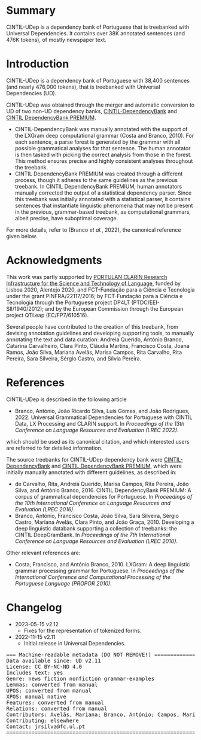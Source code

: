# Summary

CINTIL-UDep is a dependency bank of Portuguese that is treebanked with Universal Dependencies.
It contains over 38K annotated sentences (and 476K tokens), of mostly newspaper text.


# Introduction

CINTIL-UDep is a dependency bank of Portuguese with 38,400 sentences (and nearly 476,000 tokens), that is treebanked with Universal Dependencies (UD).

CINTIL-UDep was obtained through the merger and automatic conversion to UD of two non-UD dependency banks, [CINTIL-DependencyBank](https://hdl.handle.net/21.11129/0000-000B-D31C-8) and [CINTIL DependencyBank PREMIUM](https://hdl.handle.net/21.11129/0000-000B-D378-0).

* CINTIL-DependencyBank was manually annotated with the support of the LXGram deep computational grammar (Costa and Branco, 2010). For each sentence, a parse forest is generated by the grammar with all possible grammatical analyses for that sentence. The human annotator is then tasked with picking the correct analysis from those in the forest. This method ensures precise and highly consistent analyses throughout the treebank.
* CINTIL DependencyBank PREMIUM was created through a different process, though it adheres to the same guidelines as the previous treebank. In CINTIL DependencyBank PREMIUM, human annotators manually corrected the output of a statistical dependency parser. Since this treebank was initially annotated with a statistical parser, it contains sentences that instantiate linguistic phenomena that may not be present in the previous, grammar-based treebank, as computational grammars, albeit precise, have suboptimal coverage.

For more details, refer to (Branco _et al._, 2022), the canonical reference given below.

# Acknowledgments

This work was partly supported by [PORTULAN CLARIN Research Infrastructure for the Science and Technology of Language](https://portulanclarin.net), funded by Lisboa 2020, Alentejo 2020, and FCT-Fundação para a Ciência e Tecnologia under the grant PINFRA/22117/2016; by FCT-Fundação para a Ciência e Tecnologia through the Portuguese project DP4LT (PTDC/EEI-SII/1940/2012); and by the European Commission through the European project QTLeap (EC/FP7/610516).

Several people have contributed to the creation of this treebank, from devising annotation guidelines and developing supporting tools, to manually annotating the text and data curation: Andreia Querido, António Branco, Catarina Carvalheiro, Clara Pinto, Cláudia Martins, Francisco Costa, Joana Ramos, João Silva, Mariana Avelãs, Marisa Campos, Rita Carvalho, Rita Pereira, Sara Silveira, Sérgio Castro, and Sílvia Pereira.

# References

CINTIL-UDep is described in the following article

* Branco, António, João Ricardo Silva, Luís Gomes, and João Rodrigues, 2022. Universal Grammatical Dependencies for Portuguese with CINTIL Data, LX Processing and CLARIN support. In _Proceedings of the 13th Conference on Language Resources and Evaluation (LREC 2022)_.

which should be used as its canonical citation, and which interested users are referred to for detailed information.

The source treebanks for CINTIL-UDep dependency bank were [CINTIL-DependencyBank](https://hdl.handle.net/21.11129/0000-000B-D31C-8) and [CINTIL DependencyBank PREMIUM](https://hdl.handle.net/21.11129/0000-000B-D378-0), which were initially manually annotated with different guidelines, as described in:

* de Carvalho, Rita, Andreia Querido, Marisa Campos, Rita Pereira, João Silva, and António Branco, 2016. CINTIL DependencyBank PREMIUM: A corpus of grammatical dependencies for Portuguese. In _Proceedings of the 10th International Conference on Language Resources and Evaluation (LREC 2016)_.
* Branco, António, Francisco Costa, João Silva, Sara Silveira, Sérgio Castro, Mariana Avelãs, Clara Pinto, and João Graça, 2010. Developing a deep linguistic databank supporting a collection of treebanks: the CINTIL DeepGramBank. In _Proceedings of the 7th International Conference on Language Resources and Evaluation (LREC 2010)_.

Other relevant references are:

* Costa, Francisco, and António Branco, 2010. LXGram: A deep linguistic grammar processing grammar for Portuguese. In _Proceedings of the International Conference and Computational Processing of the Portuguese Language (PROPOR 2010)_.

# Changelog

* 2023-05-15 v2.12
  * Fixes for the representation of tokenized forms.
* 2022-11-15 v2.11
  * Initial release in Universal Dependencies.


<pre>
=== Machine-readable metadata (DO NOT REMOVE!) ================================
Data available since: UD v2.11
License: CC BY-NC-ND 4.0
Includes text: yes
Genre: news fiction nonfiction grammar-examples
Lemmas: converted from manual
UPOS: converted from manual
XPOS: manual native
Features: converted from manual
Relations: converted from manual
Contributors: Avelãs, Mariana; Branco, António; Campos, Marisa; Carvalheiro, Catarina; Carvalho, Rita; Castro, Sérgio; Costa, Francisco; Martins, Cláudia; Pereira, Rita; Pereira, Sílvia; Pinto, Clara; Querido, Andreia; Ramos, Joana; Silva, João; Silveira, Sara
Contributing: elsewhere
Contact: jrsilva@fc.ul.pt
===============================================================================
</pre>
